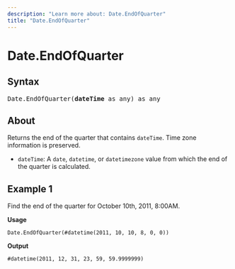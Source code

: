 ```yaml
---
description: "Learn more about: Date.EndOfQuarter"
title: "Date.EndOfQuarter"
---
```

# Date.EndOfQuarter

## Syntax

<pre>
Date.EndOfQuarter(<b>dateTime</b> as any) as any
</pre>
  
## About

Returns the end of the quarter that contains `dateTime`. Time zone information is preserved.

* `dateTime`: A `date`, `datetime`, or `datetimezone` value from which the end of the quarter is calculated.

## Example 1

Find the end of the quarter for October 10th, 2011, 8:00AM.

**Usage**

```powerquery-m
Date.EndOfQuarter(#datetime(2011, 10, 10, 8, 0, 0))
```

**Output**

`#datetime(2011, 12, 31, 23, 59, 59.9999999)`
